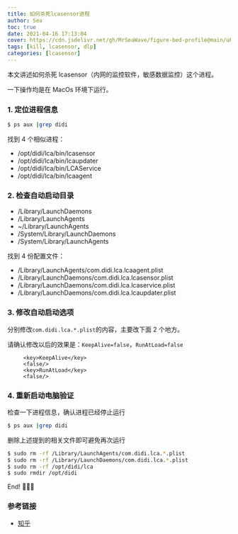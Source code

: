 ```yaml
---
title: 如何杀死lcasensor进程
author: Sea
toc: true
date: 2021-04-16 17:13:04
cover: https://cdn.jsdelivr.net/gh/MrSeaWave/figure-bed-profile@main/uPic/2021/uGWzme_Raphaelle_Maniere_11bis.jpeg
tags: [kill, lcasensor, dlp]
categories: [lcasensor]
---
```


本文讲述如何杀死 lcasensor（内网的监控软件，敏感数据监控）这个进程。

<!--more-->

一下操作均是在 MacOs 环境下运行。

### 1. 定位进程信息

```bash
$ ps aux |grep didi
```

找到 4 个相似进程：

- /opt/didi/lca/bin/lcasensor
- /opt/didi/lca/bin/lcaupdater
- /opt/didi/lca/bin/LCAService
- /opt/didi/lca/bin/lcaagent

### 2. 检查自动启动目录

- /Library/LaunchDaemons
- /Library/LaunchAgents
- ~/Library/LaunchAgents
- /System/Library/LaunchDaemons
- /System/Library/LaunchAgents

找到 4 份配置文件：

- /Library/LaunchAgents/com.didi.lca.lcaagent.plist
- /Library/LaunchDaemons/com.didi.lca.lcasensor.plist
- /Library/LaunchDaemons/com.didi.lca.lcaservice.plist
- /Library/LaunchDaemons/com.didi.lca.lcaupdater.plist

### 3. 修改自动启动选项

分别修改`com.didi.lca.*.plist`的内容，主要改下面 2 个地方。

请确认修改以后的效果是：`KeepAlive=false`，`RunAtLoad=false`

```text com.didi.lca.*.plist
     <key>KeepAlive</key>
     <false/>
     <key>RunAtLoad</key>
     <false/>
```

### 4. 重新启动电脑验证

检查一下进程信息，确认进程已经停止运行

```bash
$ ps aux |grep didi
```

删除上述提到的相关文件即可避免再次运行

```bash
$ sudo rm -rf /Library/LaunchAgents/com.didi.lca.*.plist
$ sudo rm -rf /Library/LaunchDaemons/com.didi.lca.*.plist
$ sudo rm -rf /opt/didi/lca
$ sudo rmdir /opt/didi
```

End! 🎉🎉🎉

### 参考链接

- [知乎](https://www.zhihu.com/question/366624364)

